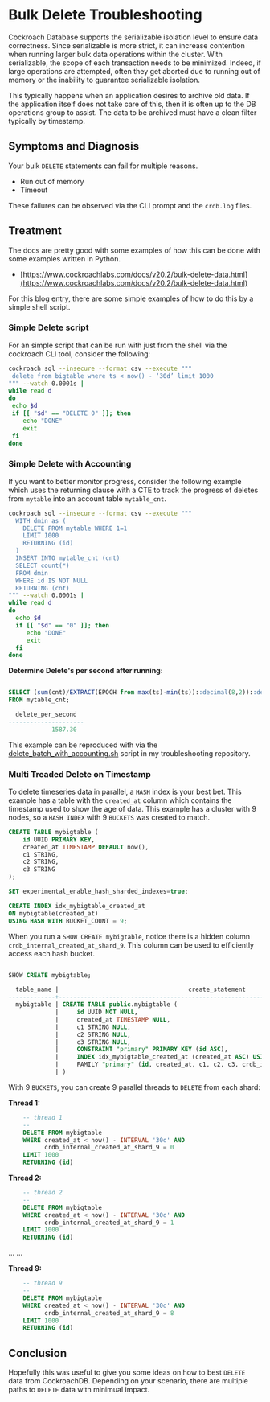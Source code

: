 # Bulk Delete Troubleshooting
Cockroach Database supports the serializable isolation level to ensure data correctness.  Since serializable is more strict, it can increase contention when running larger bulk data operations within the cluster. With serializable, the scope of each transaction needs to be minimized.  Indeed, if large operations are attempted, often they get aborted due to running out of memory or the inability to guarantee serializable isolation.  

This typically happens when an application desires to archive old data.  If the application itself does not take care of this, then it is often up to the DB operations group to assist.  The data to be archived must have a clean filter typically by timestamp. 


## Symptoms and Diagnosis
Your bulk `DELETE` statements can fail for multiple reasons.
* Run out of memory
* Timeout

These failures can be observed via the CLI prompt and the `crdb.log` files.

## Treatment
The docs are pretty good with some examples of how this can be done with some examples written in Python.
* [https://www.cockroachlabs.com/docs/v20.2/bulk-delete-data.html](https://www.cockroachlabs.com/docs/v20.2/bulk-delete-data.html)

For this blog entry, there are some simple examples of how to do this by a simple shell script.

### Simple Delete script

For an simple script that can be run with just from the shell via the cockroach CLI tool, consider the following:

```bash
cockroach sql --insecure --format csv --execute """
 delete from bigtable where ts < now() - ‘30d’ limit 1000
""" --watch 0.0001s |
while read d
do
 echo $d
 if [[ "$d" == "DELETE 0" ]]; then
    echo "DONE"
    exit
 fi
done
```

### Simple Delete with Accounting
If you want to better monitor progress, consider the following example which uses the returning clause with a CTE to track the progress of deletes from `mytable` into an account table `mytable_cnt`.

```bash
cockroach sql --insecure --format csv --execute """
  WITH dmin as (
    DELETE FROM mytable WHERE 1=1 
    LIMIT 1000
    RETURNING (id)
  )
  INSERT INTO mytable_cnt (cnt)
  SELECT count(*) 
  FROM dmin 
  WHERE id IS NOT NULL
  RETURNING (cnt)
""" --watch 0.0001s |
while read d
do
  echo $d
  if [[ "$d" == "0" ]]; then
     echo "DONE"
     exit
  fi
done
```

**Determine Delete's per second after running:**

```sql

SELECT (sum(cnt)/EXTRACT(EPOCH from max(ts)-min(ts))::decimal(8,2))::decimal(8,2) as delete_per_second 
FROM mytable_cnt;

  delete_per_second
---------------------
            1587.30
```

This example can be reproduced with via the [delete_batch_with_accounting.sh](delete_batch_with_accounting.sh) script in my troubleshooting repository.


### Multi Treaded Delete on Timestamp
To delete timeseries data in parallel, a `HASH` index is your best bet.  This example has a table with the `created_at` column which contains the timestamp used to show the age of data.  This example has a cluster with 9 nodes, so a `HASH INDEX` with 9 `BUCKETS` was created to match.

```sql
CREATE TABLE mybigtable (
    id UUID PRIMARY KEY,
    created_at TIMESTAMP DEFAULT now(),
    c1 STRING,
    c2 STRING,
    c3 STRING
);

SET experimental_enable_hash_sharded_indexes=true;

CREATE INDEX idx_mybigtable_created_at 
ON mybigtable(created_at)
USING HASH WITH BUCKET_COUNT = 9;

```

When you run a `SHOW CREATE mybigtable`, notice there is a hidden column `crdb_internal_created_at_shard_9`.  This column can be used to efficiently access each hash bucket.

```sql

SHOW CREATE mybigtable;

  table_name |                                    create_statement
-------------+-----------------------------------------------------------------------------------------
  mybigtable | CREATE TABLE public.mybigtable (
             |     id UUID NOT NULL,
             |     created_at TIMESTAMP NULL,
             |     c1 STRING NULL,
             |     c2 STRING NULL,
             |     c3 STRING NULL,
             |     CONSTRAINT "primary" PRIMARY KEY (id ASC),
             |     INDEX idx_mybigtable_created_at (created_at ASC) USING HASH WITH BUCKET_COUNT = 9,
             |     FAMILY "primary" (id, created_at, c1, c2, c3, crdb_internal_created_at_shard_9)
             | )
```

With 9 `BUCKETS`, you can create 9 parallel threads to `DELETE` from each shard:

**Thread 1:**
```sql
    -- thread 1
    --
    DELETE FROM mybigtable 
    WHERE created_at < now() - INTERVAL '30d' AND
          crdb_internal_created_at_shard_9 = 0
    LIMIT 1000
    RETURNING (id)
```

**Thread 2:**
```sql
    -- thread 2
    --
    DELETE FROM mybigtable 
    WHERE created_at < now() - INTERVAL '30d' AND
          crdb_internal_created_at_shard_9 = 1
    LIMIT 1000
    RETURNING (id)
```
...
...

**Thread 9:**
```sql
    -- thread 9
    --
    DELETE FROM mybigtable 
    WHERE created_at < now() - INTERVAL '30d' AND
          crdb_internal_created_at_shard_9 = 8
    LIMIT 1000
    RETURNING (id)
```

## Conclusion
Hopefully this was useful to give you some ideas on how to best `DELETE` data from CockroachDB.  Depending on your scenario, there are multiple paths to `DELETE` data with minimual impact.